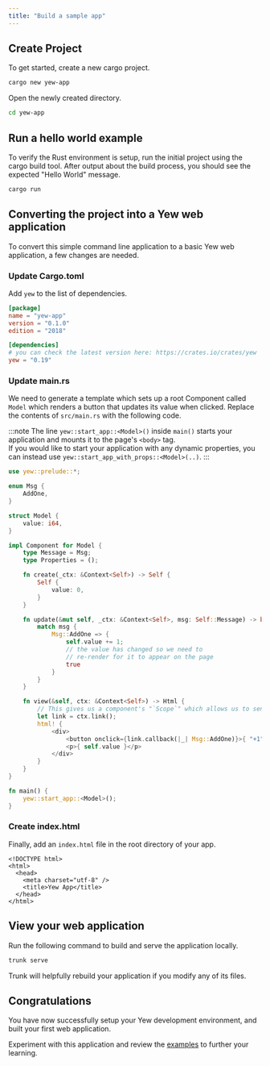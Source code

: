 ```yaml
---
title: "Build a sample app"
---
```


## Create Project

To get started, create a new cargo project.

```bash
cargo new yew-app
```

Open the newly created directory.

```bash
cd yew-app
```

## Run a hello world example

To verify the Rust environment is setup, run the initial project using the cargo build tool. After output about the build process, you should see the expected "Hello World" message.

```bash
cargo run
```

## Converting the project into a Yew web application

To convert this simple command line application to a basic Yew web application, a few changes are needed.

### Update Cargo.toml

Add `yew` to the list of dependencies.

```toml title=Cargo.toml
[package]
name = "yew-app"
version = "0.1.0"
edition = "2018"

[dependencies]
# you can check the latest version here: https://crates.io/crates/yew
yew = "0.19"
```

### Update main.rs

We need to generate a template which sets up a root Component called `Model` which renders a button that updates its value when clicked.
Replace the contents of `src/main.rs` with the following code.

:::note
The line `yew::start_app::<Model>()` inside `main()` starts your application and mounts it to the page's `<body>` tag.  
If you would like to start your application with any dynamic properties, you can instead use `yew::start_app_with_props::<Model>(..)`.
:::

```rust ,no_run, title=main.rs
use yew::prelude::*;

enum Msg {
    AddOne,
}

struct Model {
    value: i64,
}

impl Component for Model {
    type Message = Msg;
    type Properties = ();

    fn create(_ctx: &Context<Self>) -> Self {
        Self {
            value: 0,
        }
    }

    fn update(&mut self, _ctx: &Context<Self>, msg: Self::Message) -> bool {
        match msg {
            Msg::AddOne => {
                self.value += 1;
                // the value has changed so we need to
                // re-render for it to appear on the page
                true
            }
        }
    }

    fn view(&self, ctx: &Context<Self>) -> Html {
        // This gives us a component's "`Scope`" which allows us to send messages, etc to the component.
        let link = ctx.link();
        html! {
            <div>
                <button onclick={link.callback(|_| Msg::AddOne)}>{ "+1" }</button>
                <p>{ self.value }</p>
            </div>
        }
    }
}

fn main() {
    yew::start_app::<Model>();
}
```

### Create index.html

Finally, add an `index.html` file in the root directory of your app.

```html, title=index.html
<!DOCTYPE html>
<html>
  <head>
    <meta charset="utf-8" />
    <title>Yew App</title>
  </head>
</html>
```

## View your web application

Run the following command to build and serve the application locally.

```bash
trunk serve
```

Trunk will helpfully rebuild your application if you modify any of its files.

## Congratulations

You have now successfully setup your Yew development environment, and built your first web application.

Experiment with this application and review the [examples](./examples) to further your learning.
